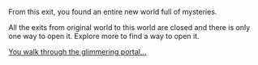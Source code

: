 From this exit, you found an entire new world full of mysteries.

All the exits from original world to this world are closed and there is only one way to open it.
Explore more to find a way to open it.

[You walk through the glimmering portal...](../glimmering-portal/glimmering-portal.md)
